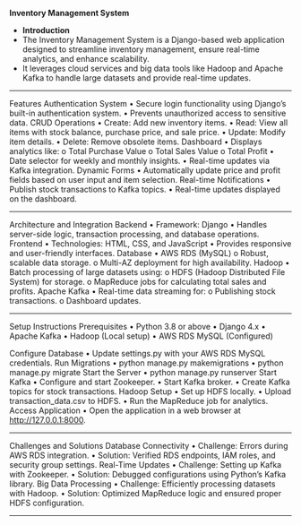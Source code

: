 **Inventory Management System** 
  - **Introduction**
- The Inventory Management System is a Django-based web application designed to streamline inventory management, ensure real-time analytics, and enhance scalability. 
- It leverages cloud services and big data tools like Hadoop and Apache Kafka to handle large datasets and provide real-time updates.
________________________________________
Features
Authentication System
•	Secure login functionality using Django’s built-in authentication system.
•	Prevents unauthorized access to sensitive data.
CRUD Operations
•	Create: Add new inventory items.
•	Read: View all items with stock balance, purchase price, and sale price.
•	Update: Modify item details.
•	Delete: Remove obsolete items.
Dashboard
•	Displays analytics like:
o	Total Purchase Value
o	Total Sales Value
o	Total Profit
•	Date selector for weekly and monthly insights.
•	Real-time updates via Kafka integration.
Dynamic Forms
•	Automatically update price and profit fields based on user input and item selection.
Real-time Notifications
•	Publish stock transactions to Kafka topics.
•	Real-time updates displayed on the dashboard.
________________________________________

Architecture and Integration
Backend
•	Framework: Django
•	Handles server-side logic, transaction processing, and database operations.
Frontend
•	Technologies: HTML, CSS, and JavaScript
•	Provides responsive and user-friendly interfaces.
Database
•	AWS RDS (MySQL)
o	Robust, scalable data storage.
o	Multi-AZ deployment for high availability.
Hadoop
•	Batch processing of large datasets using:
o	HDFS (Hadoop Distributed File System) for storage.
o	MapReduce jobs for calculating total sales and profits.
Apache Kafka
•	Real-time data streaming for:
o	Publishing stock transactions.
o	Dashboard updates.
________________________________________
Setup Instructions
Prerequisites
•	Python 3.8 or above
•	Django 4.x
•	Apache Kafka
•	Hadoop (Local setup)
•	AWS RDS MySQL (Configured)


Configure Database
•	Update settings.py with your AWS RDS MySQL credentials.
Run Migrations
•	python manage.py makemigrations
•	python manage.py migrate
Start the Server
•	python manage.py runserver
Start Kafka
•	Configure and start Zookeeper.
•	Start Kafka broker.
•	Create Kafka topics for stock transactions.
Hadoop Setup
•	Set up HDFS locally.
•	Upload transaction_data.csv to HDFS.
•	Run the MapReduce job for analytics.
Access Application
•	Open the application in a web browser at http://127.0.0.1:8000.
________________________________________
Challenges and Solutions
Database Connectivity
•	Challenge: Errors during AWS RDS integration.
•	Solution: Verified RDS endpoints, IAM roles, and security group settings.
Real-Time Updates
•	Challenge: Setting up Kafka with Zookeeper.
•	Solution: Debugged configurations using Python’s Kafka library.
Big Data Processing
•	Challenge: Efficiently processing datasets with Hadoop.
•	Solution: Optimized MapReduce logic and ensured proper HDFS configuration.
________________________________________

